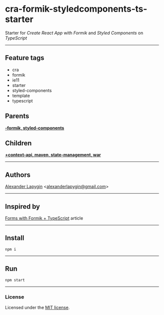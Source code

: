 # cra-formik-styledcomponents-ts-starter

Starter for *Create React App*  with *Formik* and *Styled Components* on *TypeScript*

---

## Feature tags

- cra
- formik
- ie11
- starter
- styled-components
- template
- typescript

## Parents

[**-formik, styled-components**](https://github.com/softspiders/cra-ts-ie11-starter)

## Children

[**+context-api, maven, state-management, war**](https://github.com/softspiders/cra-contextapi-formik-sc-sm-ts-starter)

---

## Authors

[Alexander Lapygin](https://github.com/AlexanderLapygin) <<alexanderlapygin@gmail.com>>

---

## Inspired by

[Forms with Formik + TypeScript](https://medium.com/fotontech/forms-with-formik-typescript-d8154cc24f8a) article

---

## Install

```
npm i
```

---

## Run

```
npm start
```

---

### License

Licensed under the [MIT license](./LICENSE). 
